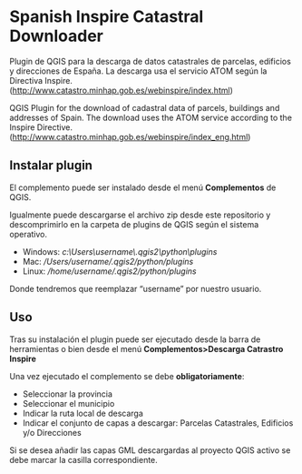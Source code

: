 # Spanish Inspire Catastral Downloader

Plugin de QGIS para la descarga de datos catastrales de parcelas, edificios y direcciones de España. La descarga usa el servicio ATOM según la Directiva Inspire. (<a href='http://www.catastro.minhap.gob.es/webinspire/index.html'>http://www.catastro.minhap.gob.es/webinspire/index.html</a>)

QGIS Plugin for the download of cadastral data of parcels, buildings and addresses of Spain. The download uses the ATOM service according to the Inspire Directive. (<a href='http://www.catastro.minhap.gob.es/webinspire/index_eng.html'>http://www.catastro.minhap.gob.es/webinspire/index_eng.html</a>)

## Instalar plugin

El complemento puede ser instalado desde el menú <b>Complementos</b> de QGIS. 

Igualmente puede descargarse el archivo zip desde este repositorio y descomprimirlo en la carpeta de plugins de QGIS según el sistema operativo.

<ul>
<li>Windows: <i>c:\Users\username\.qgis2\python\plugins</i></li>
<li>Mac: <i>/Users/username/.qgis2/python/plugins</i></li>
<li>Linux: <i>/home/username/.qgis2/python/plugins</i></li>
</ul>
Donde tendremos que reemplazar “username” por nuestro usuario.

## Uso

Tras su instalación el plugin puede ser ejecutado desde la barra de herramientas o bien desde el menú <b>Complementos>Descarga Catrastro Inspire</b>

Una vez ejecutado el complemento se debe <b>obligatoriamente</b>:
<ul>
<li>Seleccionar la provincia</li>
<li>Seleccionar el municipio</li>
<li>Indicar la ruta local de descarga</li>
<li>Indicar el conjunto de capas a descargar: Parcelas Catastrales, Edificios y/o Direcciones</li>
</ul>

Si se desea añadir las capas GML descargardas al proyecto QGIS activo se debe marcar la casilla correspondiente.